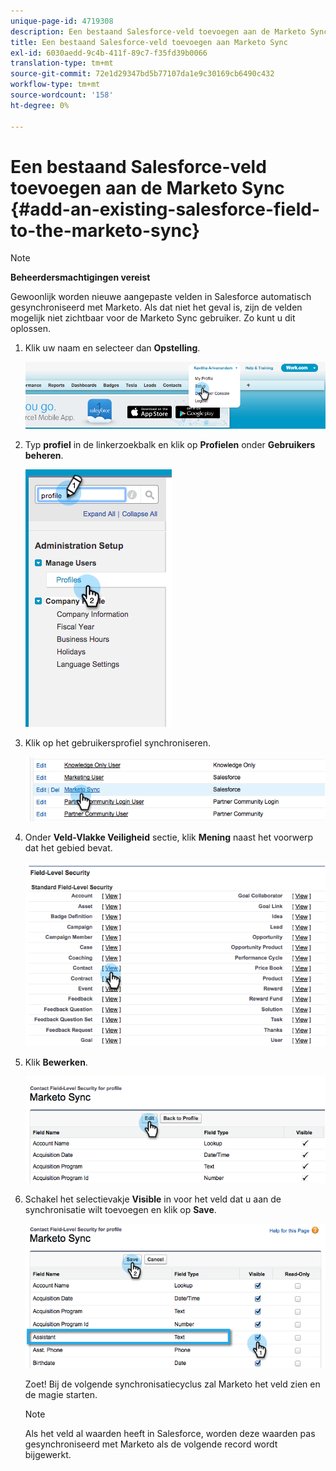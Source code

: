 ```yaml
---
unique-page-id: 4719308
description: Een bestaand Salesforce-veld toevoegen aan de Marketo Sync - Marketo Docs - Productdocumentatie
title: Een bestaand Salesforce-veld toevoegen aan Marketo Sync
exl-id: 6030aedd-9c4b-411f-89c7-f35fd39b0066
translation-type: tm+mt
source-git-commit: 72e1d29347bd5b77107da1e9c30169cb6490c432
workflow-type: tm+mt
source-wordcount: '158'
ht-degree: 0%

---
```


# Een bestaand Salesforce-veld toevoegen aan de Marketo Sync {#add-an-existing-salesforce-field-to-the-marketo-sync}

>[!NOTE]
>
>**Beheerdersmachtigingen vereist**

Gewoonlijk worden nieuwe aangepaste velden in Salesforce automatisch gesynchroniseerd met Marketo. Als dat niet het geval is, zijn de velden mogelijk niet zichtbaar voor de Marketo Sync gebruiker. Zo kunt u dit oplossen.

1. Klik uw naam en selecteer dan **Opstelling**.

   ![](assets/image2015-6-30-14-3a20-3a6.png)

1. Typ **profiel** in de linkerzoekbalk en klik op **Profielen** onder **Gebruikers beheren**.

   ![](assets/image2015-6-30-14-3a20-3a52.png)

1. Klik op het gebruikersprofiel synchroniseren.

   ![](assets/image2015-6-30-14-3a23-3a41.png)

1. Onder **Veld-Vlakke Veiligheid** sectie, klik **Mening** naast het voorwerp dat het gebied bevat.

   ![](assets/image2015-6-30-14-3a23-3a59.png)

1. Klik **Bewerken**.

   ![](assets/image2015-6-30-14-3a24-3a28.png)

1. Schakel het selectievakje **Visible** in voor het veld dat u aan de synchronisatie wilt toevoegen en klik op **Save**.

   ![](assets/image2015-6-30-14-3a24-3a49.png)

   Zoet! Bij de volgende synchronisatiecyclus zal Marketo het veld zien en de magie starten.

   >[!NOTE]
   >
   > Als het veld al waarden heeft in Salesforce, worden deze waarden pas gesynchroniseerd met Marketo als de volgende record wordt bijgewerkt.
